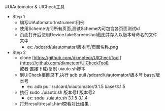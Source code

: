 #UiAutomator & UICheck工具

- Step 1
    - 编写UiAutomatorInstrument用例
    - 使用Scheme访问所有页面,测试Scheme内可包含各页面测试id
    - 页面打开后使用Device.takeScreenshot截图并存入以版本号命名的文件夹中
        - ex: /sdcard/uiautomator/版本号/页面名称.png  
- Step 2
    - clone [https://github.com/dkmeteor/UICheckTool](https://github.com/dkmeteor/UICheckTool)  
        或者 直接下载/复制 uiauto.sh脚本
    - 到UiCheck根目录下,执行 adb pull /sdcard/uiautomator/版本号 base/版本号 
        - ex: adb pull /sdcard/uiautomator/3.1.5 base/3.1.5
    - 执行 sudo ./uiauto.sh 版本号1 版本号2
        - ex: sodu ./uiauto.sh 3.1.5 3.1.4 
    - 打开result/result.html查看对比结果